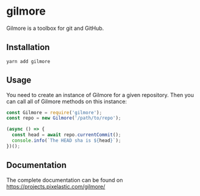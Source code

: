 <!--
  This page was automatically generated by aberlaas readme.
  DO NOT EDIT IT MANUALLY.
-->

# gilmore

<div class="lead">Gilmore is a toolbox for git and GitHub.</div>

## Installation

```
yarn add gilmore
```

## Usage

You need to create an instance of Gilmore for a given repository. Then you can
call all of Gilmore methods on this instance:

```javascript
const Gilmore = require('gilmore');
const repo = new Gilmore('/path/to/repo');

(async () => {
  const head = await repo.currentCommit();
  console.info(`The HEAD sha is ${head}`);
})();
```

## Documentation

The complete documentation can be found on https://projects.pixelastic.com/gilmore/